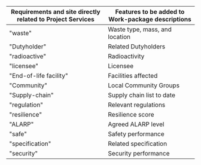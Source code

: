 | Requirements and site directly related to Project Services | Features to be added to Work-package descriptions |
| ---------------------------------------------------------- | ------------------------------------------------- |
| "waste"                                                    | Waste type, mass, and location                    |
| "Dutyholder"                                               | Related Dutyholders                               |
| "radioactive"                                              | Radioactivity                                     |
| "licensee"                                                 | Licensee                                          |
| "End-of-life facility"                                     | Facilities affected                               |
| "Community"                                                | Local Community Groups                            |
| "Supply-chain"                                             | Supply chain list to date                         |
| "regulation"                                               | Relevant regulations                              |
| "resilience"                                               | Resilience score                                  |
| "ALARP"                                                    | Agreed ALARP level                                |
| "safe"                                                     | Safety performance                                |
| "specification"                                            | Related specification                             |
| "security"                                                 | Security performance                              |